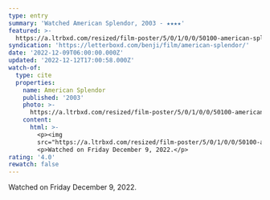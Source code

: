 ```yaml
---
type: entry
summary: 'Watched American Splendor, 2003 - ★★★★'
featured: >-
  https://a.ltrbxd.com/resized/film-poster/5/0/1/0/0/50100-american-splendor-0-600-0-900-crop.jpg?v=3f0871bd2c
syndication: 'https://letterboxd.com/benji/film/american-splendor/'
date: '2022-12-09T06:00:00.000Z'
updated: '2022-12-12T17:00:58.000Z'
watch-of:
  type: cite
  properties:
    name: American Splendor
    published: '2003'
    photo: >-
      https://a.ltrbxd.com/resized/film-poster/5/0/1/0/0/50100-american-splendor-0-600-0-900-crop.jpg?v=3f0871bd2c
    content:
      html: >-
        <p><img
        src="https://a.ltrbxd.com/resized/film-poster/5/0/1/0/0/50100-american-splendor-0-600-0-900-crop.jpg?v=3f0871bd2c"/></p>
        <p>Watched on Friday December 9, 2022.</p>
rating: '4.0'
rewatch: false
---
```

Watched on Friday December 9, 2022.
